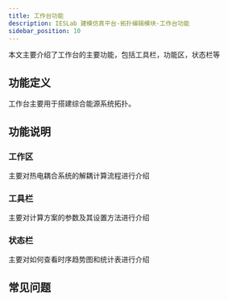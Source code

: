```yaml
---
title: 工作台功能
description: IESLab 建模仿真平台-拓扑编辑模块-工作台功能
sidebar_position: 10
---
```


本文主要介绍了工作台的主要功能，包括工具栏，功能区，状态栏等

## 功能定义

工作台主要用于搭建综合能源系统拓扑。

## 功能说明

### 工作区

主要对热电耦合系统的解耦计算流程进行介绍

### 工具栏

主要对计算方案的参数及其设置方法进行介绍

### 状态栏

主要对如何查看时序趋势图和统计表进行介绍


## 常见问题